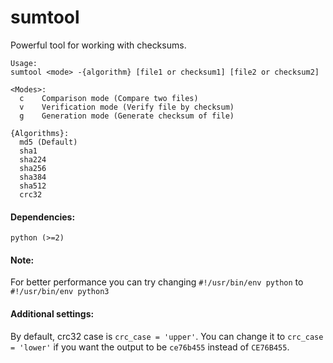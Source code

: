 # sumtool
Powerful tool for working with checksums.

```
Usage:
sumtool <mode> -{algorithm} [file1 or checksum1] [file2 or checksum2]

<Modes>:
  c    Comparison mode (Compare two files)
  v    Verification mode (Verify file by checksum)
  g    Generation mode (Generate checksum of file)

{Algorithms}:
  md5 (Default)
  sha1
  sha224
  sha256
  sha384
  sha512
  crc32
```

#### Dependencies:
```
python (>=2)
```

#### Note:
For better performance you can try changing 
```#!/usr/bin/env python``` to ```#!/usr/bin/env python3```

#### Additional settings:
By default, crc32 case is ```crc_case = 'upper'```. You can change it to ```crc_case = 'lower'``` if you want the output to be  ```ce76b455``` instead of ```CE76B455```.
